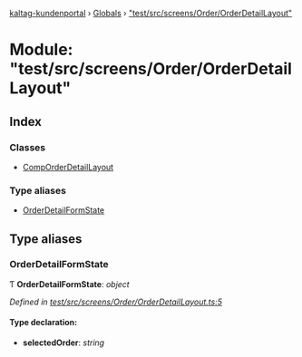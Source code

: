 [kaltag-kundenportal](../README.md) › [Globals](../globals.md) › ["test/src/screens/Order/OrderDetailLayout"](_test_src_screens_order_orderdetaillayout_.md)

# Module: "test/src/screens/Order/OrderDetailLayout"

## Index

### Classes

* [CompOrderDetailLayout](../classes/_test_src_screens_order_orderdetaillayout_.comporderdetaillayout.md)

### Type aliases

* [OrderDetailFormState](_test_src_screens_order_orderdetaillayout_.md#orderdetailformstate)

## Type aliases

###  OrderDetailFormState

Ƭ **OrderDetailFormState**: *object*

*Defined in [test/src/screens/Order/OrderDetailLayout.ts:5](https://github.com/fopsdev/ovl/blob/f9b6194/test/src/screens/Order/OrderDetailLayout.ts#L5)*

#### Type declaration:

* **selectedOrder**: *string*
